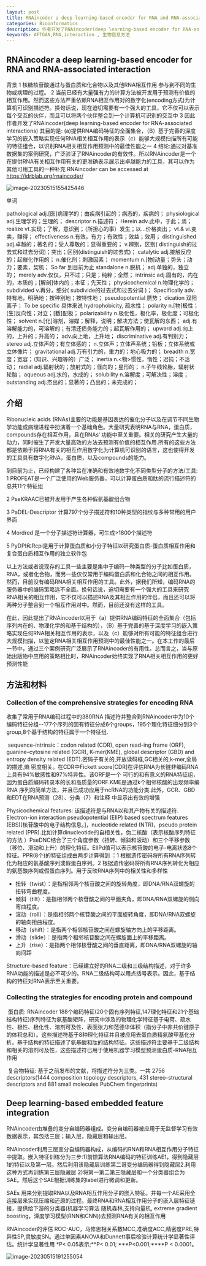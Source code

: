 ```yaml
---
layout: post
title: RNAincoder a deep learning-based encoder for RNA and RNA-associated interaction
categories: Bioinformatics
description: 作者开发了RNAincoder(deep learning-based encoder for RNA-associated interactions) 其目的是(a)提供RNA编码特征的全面集合，（B）基于完善的深度学习的嵌入策略实现任何RNA相关相互作用的表示（c）能够大规模扫描所有可能的特征组合，以识别RNA相关相互作用预测中的最佳性能之一4 结论:通过对基准数据集的案例研究，广泛验证了RNAincoder的有效性。
keywords: AFTGAN,RNA,interaction , 生物信息方法
---
```




## RNAincoder a deep learning-based encoder for RNA and RNA-associated interaction

背景
1	核糖核苷酸通过与蛋白质和化合物以及其他RNA相互作用 参与到不同的生物或病理的过程。
2 	当前已经有大量强有力的计算方法被开发用于预测有价值的相互作用。然而这些方法严重依赖RNA相互作用对的数字化(encoding方式)为计算机可识别描述符。换句话说，现在迫切需要有一个强大的工具，它不仅可以表示每个交互的伙伴，而且可以将两个伙伴整合到一个计算机可识别的交互中
3	因此作者开发了RNAincoder(deep learning-based encoder for RNA-associated interactions) 其目的是:
(a)提供RNA编码特征的全面集合，（B）基于完善的深度学习的嵌入策略实现任何RNA相关相互作用的表示（c）能够大规模扫描所有可能的特征组合，以识别RNA相关相互作用预测中的最佳性能之一
4 结论:通过对基准数据集的案例研究，广泛验证了RNAincoder的有效性。所以RNAincoder是一个在提供RNA有关相互作用有关的更准确表示展示出卓越能力的工具，其可以作为其他可用工具的一种补充
RNAincoder can be accessed at https://idrblab.org/rnaincoder/

![image-20230515155425446](https://raw.githubusercontent.com/xiongsircool/xiongbook/master/_posts/assets/image-20230515155425446.png)

单词

pathological adj.[医]病理学的；由疾病引起的；病态的，疾病的；
physiological adj.生理学的；生理的；
descriptor n.描述符；
Herein adv.此中，于此；焉；
realize vt.实现；了解，意识到；（所担心的事）发生；以…价格卖出； vt.& vi.变卖，赚得；
effectiveness n.有效，有力；有效性；效益；效用；
distinguished adj.卓越的；著名的；受人尊敬的；显得重要的； v.辨别，区别( distinguish的过去式和过去分词)；突出；区别(distinguish的过去式)；
catalytic adj.接触反应的；起催化作用的； n.催化剂；刺激因素；
momentum n.[物]动量；势头；动力；要素，契机；
So far 到目前为止
standalone	n.脱机； adj.单独的，独立的；
merely	adv.仅仅，只不过；只是；纯粹；全然；
intrinsic	adj.固有的，内在的，本质的；[解剖]体内的；本征；先天性；
physicochemical	n.物理化学的；
subdivided	v.再分，细分( subdivide的过去式和过去分词 )；
Specifically	adv.特有地，明确地；按种别地；按特性地；
pseudopotential	赝势；
dication	双阳离子；
To be specific	具体来说
hydrophobicity,	疏水性；
polarity	n.[物]极性；[生]反向性；对立；[数]配极；
polarizability	n.极化性，极化率，极化度；可极化性；
solvent	n.[化]溶剂，溶媒；解释，说明；解决方法；使瓦解的东西； adj.有溶解能力的，可溶解的；有清还债务能力的；起瓦解作用的；
upward	adj.向上的，上升的；升高的； adv.向上地，上升地；
discriminative	adj.有判别力；
stereo	adj.立体声的；有立体感的； n.立体声；立体声系统；铅板；立体系统或立体像片；
gravitational	adj.万有引力的，重力的；地心吸力的；
breadth	n.宽度；宽容；（知识、兴趣等的）广泛；
inertia	n.<物>惯性，惰性；迟钝；不活动；
radial adj.辐射状的；放射式的；径向的；星形的； n.子午线轮胎，辐射状轮胎；
aqueous	adj.水的，水成的；
solubility	n.溶解度；可解决性；溶度；
outstanding	adj.杰出的；显著的；凸出的；未完成的；





## 介绍

Ribonucleic acids (RNAs)主要的功能是基因表达的催化分子以及在调节不同生物学功能或病理进程中扮演着一个基础角色。大量研究表明RNA与RNA，蛋白质，compounds存在相互作用，且在RNAs‘ 功能中至关重要。相关的研究产生大量的动力，同时催生了开发大量高效的方法去预测有价值的相互作用.所有的这些方法都是依赖于将RNA有关的相互作用数字化为计算机可识别的语言，这也使得开发的工具具有数字化RNA，蛋白质，以及compounds的能力。

到目前为止，已经构建了各种旨在准确和有效地数字化不同类型分子的方法/工具:
1	PROFEAT是一个广泛使用的Web服务器，可以计算蛋白质和肽的流行描述符的总共11个特征组

2	PseKRAAC已被开发用于产生各种假氨基酸组合物

3	PaDEL-Descriptor 计算797个分子描述符和10种类型的指纹与多种常用的用户界面

4	Mordred 是一个分子描述符计算器，可生成>1800个描述符

5	PyDPI和Rcpi是用于计算蛋白质和小分子特征以研究蛋白质-蛋白质相互作用和复合蛋白质相互作用的独立软件包

以上方法或者说现存的工具一些主要是集中于编码一种类型的分子比如蛋白质，RNA，或者化合物，而另一些仅仅常用于编码蛋白质和化合物之间的相互作用。然而，目前没有编码RNA相关相互作用的工具。此外，据我们所知，编码RNA的服务器中的编码策略远不全面。换句话说，迫切需要有一个强大的工具来研究RNA相关的相互作用，它不仅可以描述RNA及其相互作用的伴侣，而且还可以将两种分子整合到一个相互作用对中。然而，目前还没有这样的工具。

在此，因此提出了RNAincoder以用于（a）提供RNA编码特征的全面集合（包括序列内在的、物理化学的和基于结构的），（B）基于完善的基于深度学习的嵌入策略实现任何RNA相关相互作用的表示，以及（c）能够对所有可能的特征组合进行大规模扫描，以鉴定RNA相关相互作用预测中的最佳性能之一。在本工作的最后一节中，通过三个案例研究广泛展示了RNAincoder的有用性。总而言之，当与原始出版物中应用的策略相比时，RNAincoder始终实现了RNA相关相互作用的更好预测性能

## 方法和材料

### Collection of the comprehensive strategies for encoding RNA 

收集了常用于RNA编码过程中的380RNA 描述符并整合到RNAincoder中为10个编码特征分组--177个序列的固有特征分成6个groups，195个理化特征细分到3个group,8个基于结构的特征属于一个特征组.

​	sequence-intrinsic：codon related (CDR), open read-ing frame (ORF), guanine–cytosine related (GCR), K-mer(KME), 	global descriptor (GBD) and entropy density related (EDT).密码子有关的,开放读码框,GC相关的,k-mer,全局的描述,熵	密度相关。在CDR中Fickett score[CDR]在评估RNA为长链非编码RNA上具有94%敏感性和97%特异性。该ORF是一个	可行的和有意义的RNA特征组，因为蛋白质编码转录本的长和高质量的ORF.KME是通过k个相邻核酸的出现频率编RNA       序列的简单方法，并且已成功应用于ncRNA的功能分类.此外，GCR、GBD和EDT在RNA预测（28）、分类（7）和注释 中显示出有效的增强

Physicochemical features: 该描述符是与RNA以和其产物有关的描述符. Electron-ion interaction pseudopotential (EIIP) based spectrum features (EBS)[核苷酸中的电子结构信息。]，nucleotide related (NTR)，pseudo protein related (PPR).比如计算dinucleotide的自相关性，伪二核酸（表示核酸序列特征的方法 ）PseDNC结合了三个角度参数（扭转、倾斜和滚动）和三个平移参数（移位、滑动和上升）的理化特征。EIIPd值可以表示核苷酸的电子-电离状态8个特征。PPR(8个)的特征组成由两步计算得到 ：1 根据遗传密码将所有RNA序列转化为相应的氨基酸序列或假蛋白序列。2 根据遗传密码将所有RNA序列转化为相应的氨基酸序列或假蛋白序列。用于反映RNA序列中的相关性和多样性

- 扭转（twist）：是指相邻两个核苷酸之间的旋转角度，即DNA/RNA双螺旋的扭转弯曲程度。
- 倾斜（tilt）：是指相邻两个核苷酸之间的平面夹角，即DNA/RNA双螺旋的侧向弯曲程度。
- 滚动（roll）：是指相邻两个核苷酸之间的平面旋转角度，即DNA/RNA双螺旋的轴向扭曲程度。
- 移动（shift）：是指两个相邻核苷酸之间在螺旋轴方向上的平移距离。
- 滑动（slide）：是指两个相邻核苷酸之间在螺旋面上的平移距离。
- 上升（rise）：是指两个相邻核苷酸之间的垂直距离，即DNA/RNA双螺旋的轴向间距

Structure-based feature：已经建立好的RNA二级和三级结构描述，对于许多RNA功能的描述是必不可少的。RNA二级结构可以用点括号表示。因此，基于结构的特征对RNA表示至关重要。

### Collecting the strategies for encoding protein and compound

​	蛋白质: RNAincoder 188个编码特征(20个固有序列特征,147理化特征和21个基础结构特征)序列特征为氨基酸矩阵，研究中涉及的物理化学特征基于电荷、疏水性、极性、极化性、溶剂可及性、表面张力和范德华体积（指分子中非共价键原子的体积总和）。这些描述符基于8种理化特征并且被应用去蛋白质精氨酸甲基化分析。基于结构的特征描述了氨基酸和肽的结构特征。这些描述符主要基于二级结构和相关的溶剂可及性，这些描述符已用于使用机器学习模型预测蛋白质-RNA相互作用

​	复合物特征: 基于之前发布的文献，将描述符分为三类。一共 2756 descriptors(1444 composition topology descriptors, 431 stereo-structural descriptors and 881 small molecules PubChem fingerprints)

## Deep learning-based embedded feature integration

RNAincoder由堆叠的变分自编码器组成。变分自编码器被应用于无监督学习有效数据表示，其包括三层；输入层，隐藏层和输出层。

RNAincoder利用三层变分自编码器构成，从编码的RNA和RNA相互作用分子特征中提取。嵌入特征训练分为三步:1)前馈算法RNA编码的特征训练AE1，得到隐藏层1的特征以及第一层。然后利用该隐藏层训练第二哥变分编码器得到隐藏层2.利用这种方式再训练第三层隐藏层 2)将第一第二第三隐藏层和一个分类器组合为SAE。然后这个SAE根据训练集的label进行微调和更新。

SAEs 用来分别提取RNA以及RNA相互作用分子的嵌入特征。并每一个AE采用全连接层来实现压缩和还原的过程。最终RNA和RNA相互作用分子的嵌入层特征链接，提供给下游的分类器(机器学习算法 随机森林,支持向量机, extreme gradient boosting，深度学习模型(RNN和CNN))去预测RNA有关的相互作用

RNAincoder的评估 ROC-AUC，马修思相关系数MCC,准确度ACC,精密度PRE,特异性SP,灵敏度SN。通过单因素ANOVA和Dunnett事后检验计算统计学显著性评估。统计学显著性用 *P< 0.05表示;**P< 0.01; ***P<0.001;****P < 0.0001。



![image-20230515191255054](https://raw.githubusercontent.com/xiongsircool/xiongbook/master/_posts/assets/image-20230515191255054.png)
